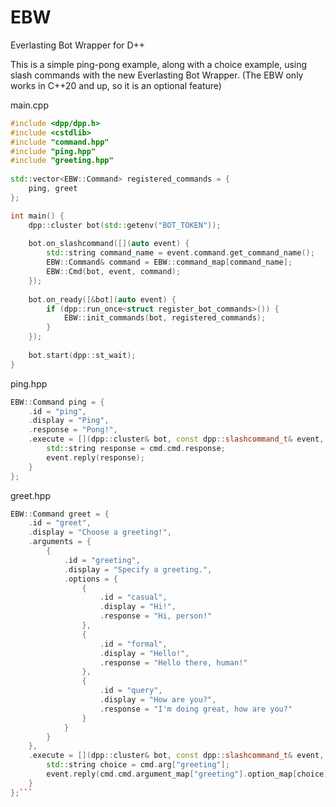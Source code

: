 # EBW
Everlasting Bot Wrapper for D++

This is a simple ping-pong example, along with a choice example, using slash commands with the new Everlasting Bot Wrapper.
(The EBW only works in C++20 and up, so it is an optional feature)


main.cpp
```c++
#include <dpp/dpp.h>
#include <cstdlib>
#include "command.hpp"
#include "ping.hpp"
#include "greeting.hpp"
 
std::vector<EBW::Command> registered_commands = {
	ping, greet
};

int main() {
    dpp::cluster bot(std::getenv("BOT_TOKEN"));
 
    bot.on_slashcommand([](auto event) {
        std::string command_name = event.command.get_command_name();
        EBW::Command& command = EBW::command_map[command_name];
        EBW::Cmd(bot, event, command);
    });
 
    bot.on_ready([&bot](auto event) {
        if (dpp::run_once<struct register_bot_commands>()) {
            EBW::init_commands(bot, registered_commands);
        }
    });
 
    bot.start(dpp::st_wait);
}
```

ping.hpp
```c++
EBW::Command ping = {
	.id = "ping",
	.display = "Ping",
	.response = "Pong!",
	.execute = [](dpp::cluster& bot, const dpp::slashcommand_t& event, EBW::Evt cmd) {
		std::string response = cmd.cmd.response;
		event.reply(response);
	}
};
```


greet.hpp
```c++
EBW::Command greet = {
	.id = "greet",
	.display = "Choose a greeting!",
	.arguments = {
		{
			.id = "greeting",
			.display = "Specify a greeting.",
			.options = {
				{
					.id = "casual",
					.display = "Hi!",
					.response = "Hi, person!"
				},
				{
					.id = "formal",
					.display = "Hello!",
					.response = "Hello there, human!"
				},
				{
					.id = "query",
					.display = "How are you?",
					.response = "I'm doing great, how are you?"
				}
			}
		}
	},
	.execute = [](dpp::cluster& bot, const dpp::slashcommand_t& event, EBW::Evt cmd) {
		std::string choice = cmd.arg["greeting"];
		event.reply(cmd.cmd.argument_map["greeting"].option_map[choice].response);
	}
};```
